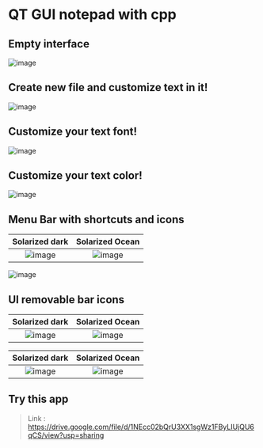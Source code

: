 # QT GUI notepad with cpp

## Empty interface
![image](https://user-images.githubusercontent.com/101745968/171969471-1070c2c3-9952-488e-824f-63db0b54e62f.png)

## Create new file and customize text in it!
![image](https://user-images.githubusercontent.com/101745968/171969635-5daa4fed-c24e-419f-86d4-bc13f7012571.png)

## Customize your text font!
![image](https://user-images.githubusercontent.com/101745968/171969668-6a39137d-b51f-4abe-b84a-59749db846f2.png)

## Customize your text color!
![image](https://user-images.githubusercontent.com/101745968/171969701-fcfa2fc5-ab76-4058-be16-ad90a7baf368.png)

## Menu Bar with shortcuts and icons

 Solarized dark             |  Solarized Ocean
:-------------------------:|:-------------------------:
![image](https://user-images.githubusercontent.com/101745968/171969726-80248832-4046-4ab3-bb91-e79f71349a21.png)  |  ![image](https://user-images.githubusercontent.com/101745968/171969741-1b791a2f-2bca-431d-8592-f2d21f0e8f36.png) 

![image](https://user-images.githubusercontent.com/101745968/171970018-3eb61e20-db02-4362-9921-704a65aa5087.png)

## UI removable bar icons

 Solarized dark             |  Solarized Ocean
:-------------------------:|:-------------------------:
![image](https://user-images.githubusercontent.com/101745968/171970167-dd73221d-91b0-46aa-bf9f-b9c08c01b6b6.png) | ![image](https://user-images.githubusercontent.com/101745968/171970181-c766a4ae-f21e-4838-95bb-6169b2bff284.png)

 Solarized dark             |  Solarized Ocean
:-------------------------:|:-------------------------:
![image](https://user-images.githubusercontent.com/101745968/171970195-88e66cc2-38c5-4ea6-b70b-04ac78830b78.png) | ![image](https://user-images.githubusercontent.com/101745968/171970201-747c0378-0ba6-4242-a69e-6d42cb21e4a4.png)

## Try this app
> Link : https://drive.google.com/file/d/1NEcc02bQrU3XX1sgWz1FByLIUjQU6qCS/view?usp=sharing
